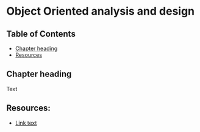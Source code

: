 # Object Oriented analysis and design

## Table of Contents

* [Chapter heading](#chapter-heading)
* [Resources](#resources)

## Chapter heading

Text

## Resources:

* [Link text](http://www.example.co.uk/)
